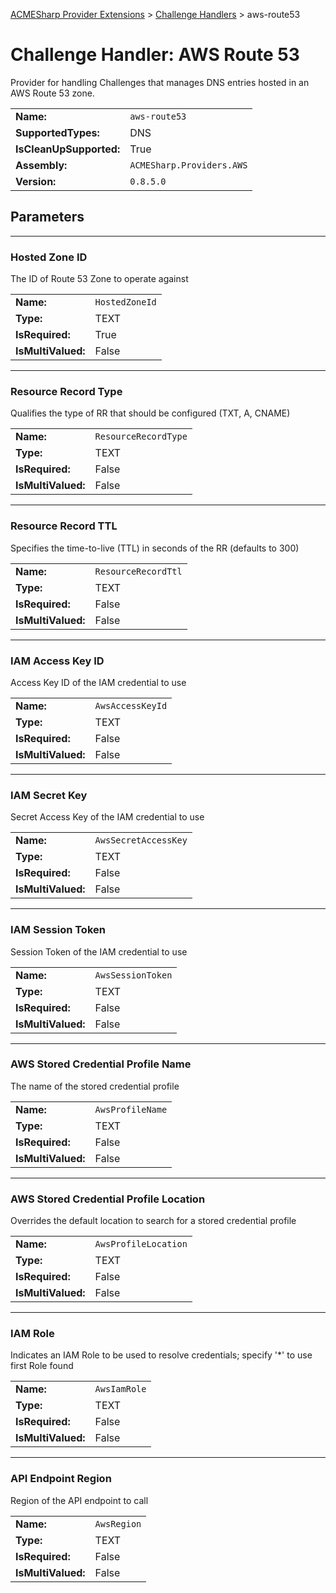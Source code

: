﻿[ACMESharp Provider Extensions](../) > [Challenge Handlers](./) > aws-route53

# Challenge Handler: AWS Route 53

Provider for handling Challenges that manages DNS entries hosted in an AWS Route 53 zone.

| | |
|-|-|
| **Name:** | `aws-route53`
| **SupportedTypes:** | DNS
| **IsCleanUpSupported:** | True
| **Assembly:** | `ACMESharp.Providers.AWS`
| **Version:** | `0.8.5.0`

## Parameters
---
### Hosted Zone ID

The ID of Route 53 Zone to operate against

| | |
|-|-|
| **Name:**          | `HostedZoneId`
| **Type:**          | TEXT
| **IsRequired:**    | True
| **IsMultiValued:** | False

---
### Resource Record Type

Qualifies the type of RR that should be configured (TXT, A, CNAME)

| | |
|-|-|
| **Name:**          | `ResourceRecordType`
| **Type:**          | TEXT
| **IsRequired:**    | False
| **IsMultiValued:** | False

---
### Resource Record TTL

Specifies the time-to-live (TTL) in seconds of the RR (defaults to 300)

| | |
|-|-|
| **Name:**          | `ResourceRecordTtl`
| **Type:**          | TEXT
| **IsRequired:**    | False
| **IsMultiValued:** | False

---
### IAM Access Key ID

Access Key ID of the IAM credential to use

| | |
|-|-|
| **Name:**          | `AwsAccessKeyId`
| **Type:**          | TEXT
| **IsRequired:**    | False
| **IsMultiValued:** | False

---
### IAM Secret Key

Secret Access Key of the IAM credential to use

| | |
|-|-|
| **Name:**          | `AwsSecretAccessKey`
| **Type:**          | TEXT
| **IsRequired:**    | False
| **IsMultiValued:** | False

---
### IAM Session Token

Session Token of the IAM credential to use

| | |
|-|-|
| **Name:**          | `AwsSessionToken`
| **Type:**          | TEXT
| **IsRequired:**    | False
| **IsMultiValued:** | False

---
### AWS Stored Credential Profile Name

The name of the stored credential profile

| | |
|-|-|
| **Name:**          | `AwsProfileName`
| **Type:**          | TEXT
| **IsRequired:**    | False
| **IsMultiValued:** | False

---
### AWS Stored Credential Profile Location

Overrides the default location to search for a stored credential profile

| | |
|-|-|
| **Name:**          | `AwsProfileLocation`
| **Type:**          | TEXT
| **IsRequired:**    | False
| **IsMultiValued:** | False

---
### IAM Role

Indicates an IAM Role to be used to resolve credentials; specify '*' to use first Role found

| | |
|-|-|
| **Name:**          | `AwsIamRole`
| **Type:**          | TEXT
| **IsRequired:**    | False
| **IsMultiValued:** | False

---
### API Endpoint Region

Region of the API endpoint to call

| | |
|-|-|
| **Name:**          | `AwsRegion`
| **Type:**          | TEXT
| **IsRequired:**    | False
| **IsMultiValued:** | False

